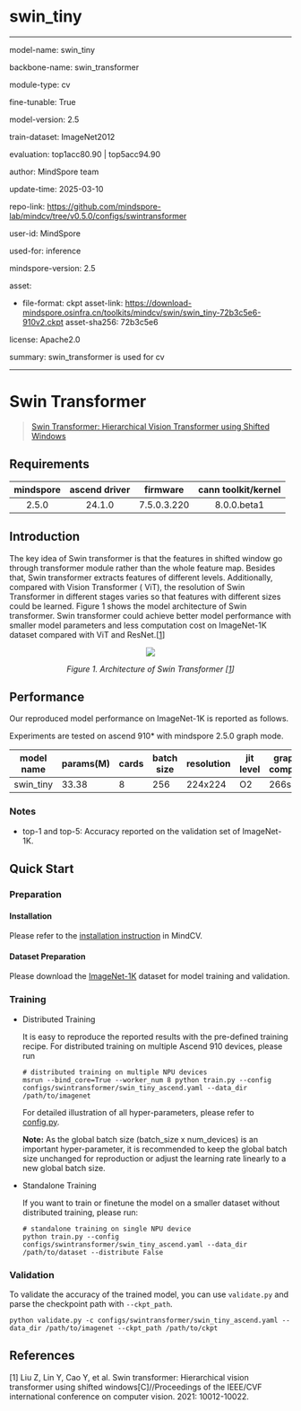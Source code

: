# swin_tiny

---

model-name: swin_tiny

backbone-name: swin_transformer

module-type: cv

fine-tunable: True

model-version: 2.5

train-dataset: ImageNet2012

evaluation: top1acc80.90 | top5acc94.90

author: MindSpore team

update-time: 2025-03-10

repo-link: <https://github.com/mindspore-lab/mindcv/tree/v0.5.0/configs/swintransformer>

user-id: MindSpore

used-for: inference

mindspore-version: 2.5

asset:

- file-format: ckpt
  asset-link: <https://download-mindspore.osinfra.cn/toolkits/mindcv/swin/swin_tiny-72b3c5e6-910v2.ckpt>
  asset-sha256: 72b3c5e6

license: Apache2.0

summary: swin_transformer is used for cv

---

# Swin Transformer

<!--- Guideline: please use url linked to the paper abstract in ArXiv instead of PDF for fast loading.  -->

> [Swin Transformer: Hierarchical Vision Transformer using Shifted Windows](https://arxiv.org/abs/2103.14030)

## Requirements

| mindspore | ascend driver |  firmware   | cann toolkit/kernel |
| :-------: | :-----------: | :---------: | :-----------------: |
|   2.5.0   |    24.1.0     | 7.5.0.3.220 |     8.0.0.beta1     |

## Introduction

<!--- Guideline: Introduce the model and architectures. Please cite if you use/adopt paper explanation from others. -->
<!--- Guideline: If an architecture table/figure is available in the paper, please put one here and cite for intuitive illustration. -->

The key idea of Swin transformer is that the features in shifted window go through transformer module rather than the
whole feature map.
Besides that, Swin transformer extracts features of different levels. Additionally, compared with Vision Transformer (
ViT), the resolution
of Swin Transformer in different stages varies so that features with different sizes could be learned. Figure 1 shows
the model architecture
of Swin transformer. Swin transformer could achieve better model performance with smaller model parameters and less
computation cost
on ImageNet-1K dataset compared with ViT and ResNet.[[1](#references)]

<p align="center">
  <img src="https://user-images.githubusercontent.com/77485245/225558829-4cbdc830-5141-41f4-836b-8f1bc771ca2f.png" />
</p>
<p align="center">
  <em>Figure 1. Architecture of Swin Transformer [<a href="#references">1</a>] </em>
</p>

## Performance

Our reproduced model performance on ImageNet-1K is reported as follows.

Experiments are tested on ascend 910\* with mindspore 2.5.0 graph mode.

| model name | params(M) | cards | batch size | resolution | jit level | graph compile | ms/step | img/s   | acc@top1 | acc@top5 | recipe                                                                                                  | weight                                                                                              |
| ---------- | --------- | ----- | ---------- | ---------- | --------- | ------------- | ------- | ------- | -------- | -------- | ------------------------------------------------------------------------------------------------------- | --------------------------------------------------------------------------------------------------- |
| swin_tiny  | 33.38     | 8     | 256        | 224x224    | O2        | 266s          | 466.6   | 4389.20 | 80.90    | 94.90    | [yaml](https://github.com/mindspore-lab/mindcv/blob/main/configs/swintransformer/swin_tiny_ascend.yaml) | [weights](https://download-mindspore.osinfra.cn/toolkits/mindcv/swin/swin_tiny-72b3c5e6-910v2.ckpt) |

### Notes

- top-1 and top-5: Accuracy reported on the validation set of ImageNet-1K.

## Quick Start

### Preparation

#### Installation

Please refer to the [installation instruction](https://mindspore-lab.github.io/mindcv/installation/) in MindCV.

#### Dataset Preparation

Please download the [ImageNet-1K](https://www.image-net.org/challenges/LSVRC/2012/index.php) dataset for model training
and validation.

### Training

<!--- Guideline: Please avoid using shell scripts in the command line. Python scripts preferred. -->

- Distributed Training

  It is easy to reproduce the reported results with the pre-defined training recipe. For distributed training on multiple
  Ascend 910 devices, please run

  ```shell
  # distributed training on multiple NPU devices
  msrun --bind_core=True --worker_num 8 python train.py --config configs/swintransformer/swin_tiny_ascend.yaml --data_dir /path/to/imagenet
  ```

  For detailed illustration of all hyper-parameters, please refer
  to [config.py](https://github.com/mindspore-lab/mindcv/blob/main/config.py).

  **Note:** As the global batch size (batch_size x num_devices) is an important hyper-parameter, it is recommended to
  keep the global batch size unchanged for reproduction or adjust the learning rate linearly to a new global batch size.

- Standalone Training

  If you want to train or finetune the model on a smaller dataset without distributed training, please run:

  ```shell
  # standalone training on single NPU device
  python train.py --config configs/swintransformer/swin_tiny_ascend.yaml --data_dir /path/to/dataset --distribute False
  ```

### Validation

To validate the accuracy of the trained model, you can use `validate.py` and parse the checkpoint path
with `--ckpt_path`.

```shell
python validate.py -c configs/swintransformer/swin_tiny_ascend.yaml --data_dir /path/to/imagenet --ckpt_path /path/to/ckpt
```

## References

<!--- Guideline: Citation format GB/T 7714 is suggested. -->

[1] Liu Z, Lin Y, Cao Y, et al. Swin transformer: Hierarchical vision transformer using shifted windows[C]//Proceedings
of the IEEE/CVF international conference on computer vision. 2021: 10012-10022.

